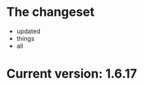 The changeset
===========
- updated
- things
- all





Current version: 1.6.17
=========================
